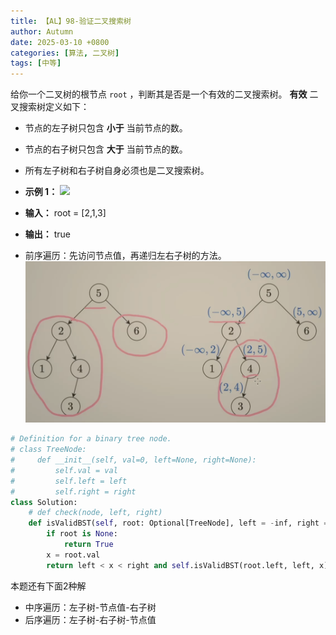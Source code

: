 ```yaml
---
title: 【AL】98-验证二叉搜索树
author: Autumn
date: 2025-03-10 +0800
categories: [算法, 二叉树]
tags: [中等]
---
```


给你一个二叉树的根节点 `root` ，判断其是否是一个有效的二叉搜索树。
**有效** 二叉搜索树定义如下：
- 节点的左子树只包含 **小于** 当前节点的数。
- 节点的右子树只包含 **大于** 当前节点的数。
- 所有左子树和右子树自身必须也是二叉搜索树。

- **示例 1：**
![](https://assets.leetcode.com/uploads/2020/12/01/tree1.jpg)
- **输入：** root = [2,1,3]
- **输出：** true


- 前序遍历：先访问节点值，再递归左右子树的方法。
![](/pic/Pasted-image-20250221152436.png)

```python
# Definition for a binary tree node.
# class TreeNode:
#     def __init__(self, val=0, left=None, right=None):
#         self.val = val
#         self.left = left
#         self.right = right
class Solution:
    # def check(node, left, right)
    def isValidBST(self, root: Optional[TreeNode], left = -inf, right = inf) -> bool:
        if root is None:
            return True
        x = root.val 
        return left < x < right and self.isValidBST(root.left, left, x) and self.isValidBST(root.right, x, right)
```

本题还有下面2种解
- 中序遍历：左子树-节点值-右子树
- 后序遍历：左子树-右子树-节点值
